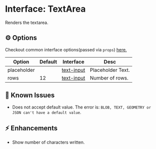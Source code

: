 # Interface: TextArea

Renders the textarea.

## ⚙️ Options

Checkout common interface options(passed via `props`) [here.](../README.md)

| Option      | Default | Interface      | Desc              |
| ----------- | ------- | -------------- | ----------------- |
| placeholder |         | [text-input]() | Placeholder Text. |
| rows        | 12      | [text-input]() | Number of rows.   |

## 🚧 Known Issues

- Does not accept default value. The error is: `BLOB, TEXT, GEOMETRY or JSON can't have a default value`.

## ⚡ Enhancements

- Show number of characters written.
